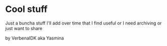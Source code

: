 # Cool stuff
Just a buncha stuff I'll add over time that I find useful or I need archiving or just want to share

by VerbenaIDK aka Yasmina
